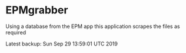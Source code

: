 # EPMgrabber
Using a database from the EPM app this application scrapes the files as required


Latest backup: Sun Sep 29 13:59:01 UTC 2019
